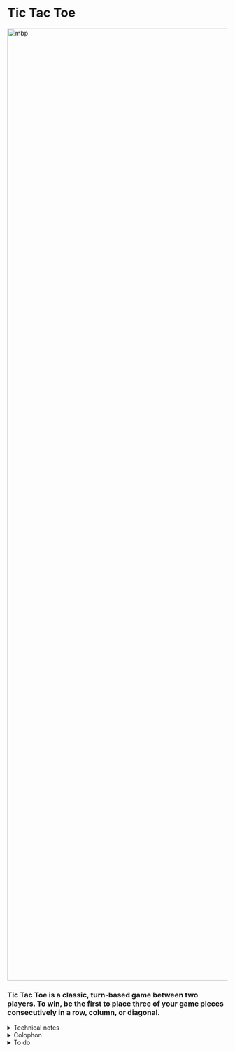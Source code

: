 # Tic Tac Toe

<img width="2176" alt="mbp" src="https://github.com/25x52/tic-tac-toe/assets/471514/12dac8a1-ea43-42a9-a35b-fadb324cbe8a">


### Tic Tac Toe is a classic, turn-based game between two players. To win, be the first to place three of your game pieces consecutively in a row, column, or diagonal.

<details>
<summary>Technical notes</summary>
This is a client-based application written in pure JavaScript, HMTL, and CSS with no backend. 
</details>

<details>
<summary>Colophon</summary>
This project is part of <a href="https://25x52.com">25x52</a>, an initiative to launch 25 projects in 52 weeks. The game is adapted from Academind’s <a href="https://100daysofwebdev.com">100 Days of Web Development</a>. 
</details>

<details>
<summary>To do</summary>
Handle responsive behavior for smaller screens
</details>


